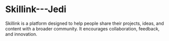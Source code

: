 # Skillink---Jedi
Skillink is a platform designed to help people share their projects, ideas, and content with a broader community. It encourages collaboration, feedback, and innovation.

